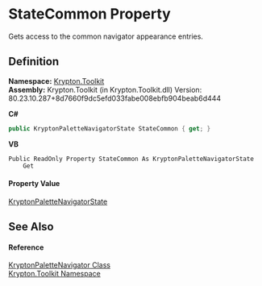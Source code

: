 # StateCommon Property


Gets access to the common navigator appearance entries.



## Definition
**Namespace:** <a href="79d2eac2-21f4-54ff-7552-b20c33c30600.md">Krypton.Toolkit</a>  
**Assembly:** Krypton.Toolkit (in Krypton.Toolkit.dll) Version: 80.23.10.287+8d7660f9dc5efd033fabe008ebfb904beab6d444

**C#**
``` C#
public KryptonPaletteNavigatorState StateCommon { get; }
```
**VB**
``` VB
Public ReadOnly Property StateCommon As KryptonPaletteNavigatorState
	Get
```



#### Property Value
<a href="f00c377e-1b95-7a69-1d65-27b010430bea.md">KryptonPaletteNavigatorState</a>

## See Also


#### Reference
<a href="b06c71ad-5911-5651-da6f-6fd85ede9e11.md">KryptonPaletteNavigator Class</a>  
<a href="79d2eac2-21f4-54ff-7552-b20c33c30600.md">Krypton.Toolkit Namespace</a>  
